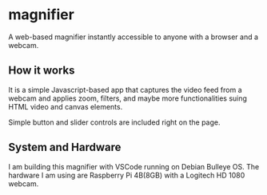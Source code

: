 # magnifier
A web-based magnifier instantly accessible to anyone with a browser and a webcam.

## How it works
It is a simple Javascript-based app that captures the video feed from a webcam and applies zoom, filters, and maybe more functionalities suing HTML video and canvas elements.

Simple button and slider controls are included right on the page.

## System and Hardware 
I am building this magnifier with VSCode running on Debian Bulleye OS. The hardware I am using are Raspberry Pi 4B(8GB) with a Logitech HD 1080 webcam.
